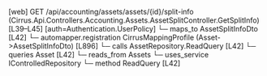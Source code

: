[web] GET /api/accounting/assets/assets/{id}/split-info  (Cirrus.Api.Controllers.Accounting.Assets.AssetSplitController.GetSplitInfo)  [L39–L45] [auth=Authentication.UserPolicy]
  └─ maps_to AssetSplitInfoDto [L42]
    └─ automapper.registration CirrusMappingProfile (Asset->AssetSplitInfoDto) [L896]
  └─ calls AssetRepository.ReadQuery [L42]
  └─ queries Asset [L42]
    └─ reads_from Assets
  └─ uses_service IControlledRepository<Asset>
    └─ method ReadQuery [L42]

